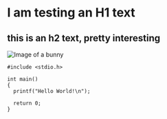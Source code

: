 # I am testing an H1 text
## this is an h2 text, pretty interesting
![Image of a bunny](https://encrypted-tbn0.gstatic.com/images?q=tbn:ANd9GcRsuPGuMzbw8XEKdR9nZ6aqMi8-d7wVJzBPVXk_WriHvFSYkdC1bHJ6nb6dip0rk-C1VLw&usqp=CAU)

```
#include <stdio.h>

int main()
{
  printf("Hello World!\n");

  return 0;
}
```

